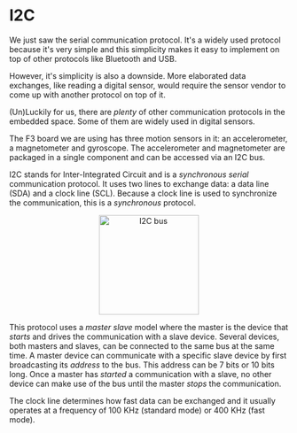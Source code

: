 # I2C

We just saw the serial communication protocol. It's a widely used protocol because it's very
simple and this simplicity makes it easy to implement on top of other protocols like Bluetooth and
USB.

However, it's simplicity is also a downside. More elaborated data exchanges, like reading a digital
sensor, would require the sensor vendor to come up with another protocol on top of it.

(Un)Luckily for us, there are *plenty* of other communication protocols in the embedded space. Some
of them are widely used in digital sensors.

The F3 board we are using has three motion sensors in it: an accelerometer, a magnetometer and
gyroscope. The accelerometer and magnetometer are packaged in a single component and can be accessed
via an I2C bus.

I2C stands for Inter-Integrated Circuit and is a *synchronous* *serial* communication protocol. It
uses two lines to exchange data: a data line (SDA) and a clock line (SCL). Because a clock line is
used to synchronize the communication, this is a *synchronous* protocol.

<p align="center">
<img class="white_bg" height=180 title="I2C bus" src="https://upload.wikimedia.org/wikipedia/commons/3/3e/I2C.svg">
</p>

This protocol uses a *master* *slave* model where the master is the device that *starts* and
drives the communication with a slave device. Several devices, both masters and slaves, can be
connected to the same bus at the same time. A master device can communicate with a specific slave
device by first broadcasting its *address* to the bus. This address can be 7 bits or 10 bits long.
Once a master has *started* a communication with a slave, no other device can make use of the bus
until the master *stops* the communication.

The clock line determines how fast data can be exchanged and it usually operates at a frequency of
100 KHz (standard mode) or 400 KHz (fast mode).

